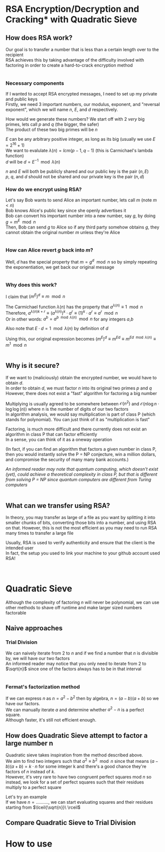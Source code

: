 # RSA Encryption/Decryption and Cracking* with Quadratic Sieve

## How does RSA work?
Our goal is to transfer a number that is less than a certain length over to the recipient  
RSA achieves this by taking advantage of the difficulty involved with factoring in order to create a hard-to-crack encryption method  
<br>

### Necessary components
If I wanted to accept RSA encrypted messages, I need to set up my private and public keys  
Firstly, we need 3 important numbers, our modulus, exponent, and "reversal exponent", which we will name $n$, $E$, and $d$ respectively.  

How would we generate these numbers?
We start off with 2 *very* big primes, lets call $p$ and $q$ (the bigger, the safer)  
The product of these two big primes will be $n$  
<!-- typically rsa uses primes with thousands of bits, 2048 or 4096 -->

$E$ can be any arbitrary positive integer, as long as its big (usually we use $E = 2^{16}+1$)  
We want to evalulate $\lambda(n) = lcm(p-1,q-1)$ (this is Carmichael's lambda function)  
$d$ will be $d = E^{-1} \mod{\lambda(n)}$  

$n$ and $E$ will both be publicly shared and our public key is the pair $(n,E)$  
$p$, $q$, and $d$ should not be shared and our private key is the pair $(n,d)$  

### How do we encrypt using RSA?
Let's say Bob wants to send Alice an important number, lets call $m$ (note $m < n$)  
Bob knows Alice's public key since she openly advertises it  
Bob can convert his important number into a new number, say $g$, by doing $g = m^E \mod{n}$  
Then, Bob can send $g$ to Alice so if any third party somehow obtains $g$, they cannot obtain the original number $m$ unless they're Alice  
<br>

### How can Alice revert $g$ back into $m$?  
Well, $d$ has the special property that $m = g^d \mod{n}$ so by simply repeating the exponentiation, we get back our original message  
<br>

<!--a brief proof-->
### Why does this work?
I claim that $(m^E)^d \equiv m \mod{n}$  
<!--$(m^e)^d = m^{e \cdot d} \mod{n}$  -->
The Carmichael function $\lambda(n)$ has the property that $a^{\lambda(n)} \equiv 1 \mod{n}$  
Therefore, $a^{\lambda(n)k + r} \equiv (a^{\lambda(n)})^k \cdot a^r \equiv (1)^k \cdot a^r \equiv a^r \mod{n}$  
Or in other words: $a^b = a^{b \mod{\lambda(n)}} \mod{n}$ for any integers $a$,$b$  

Also note that $E \cdot d = 1 \mod{\lambda(n)}$ by definition of $d$  

Using this, our original expression becomes $(m^E)^d \equiv m^{Ed} \equiv m^{Ed \mod{\lambda(n)}} \equiv m^1 \mod{n}$  
<br>

## Why is it secure?
If we want to (maliciously) obtain the encrypted number, we would have to obtain $d$.  
In order to obtain $d$, we must factor $n$ into its original two primes $p$ and $q$  
However, there does not exist a "fast" algorithm for factoring a big number  

Multiplying is usually agreed to be somewhere between $\mathcal{O}(n^2)$ and $\mathcal{O}(n\log n \cdot \log \log(n))$ where n is the number of digits of our two factors<!--dont confuse n with other n-->  
In algorithm analysis, we would say multiplication is part of class P (which stands for polynomial). You can just think of it as "multiplication is fast"  

Factoring, is much more difficult and there currently does not exist an algorithm in class P that can factor efficiently  
In a sense, you can think of it as a oneway operation

(In fact, if you can find an algorithm that factors a given number in class P, then you would instantly solve the P = NP conjecture, win a million dollars, and compromise the security of many many bank accounts.)  

*An informed reader may note that quantum computing, which doesn't exist (yet), could achieve a theoretical complexity in class P, but that is different from solving P = NP since quantum computers are different from Turing computers*  
<br>

## What can we transfer using RSA?

In theory, you may transfer as large of a file as you want by splitting it into smaller chunks of bits, converting those bits into a number, and using RSA on that. However, this is not the most efficient as you may need to run RSA many times to transfer a large file

Usually, RSA is used to verify authenticity and ensure that the client is the intended user  
In fact, the setup you used to link your machine to your github account used RSA!  
<br>
<br>

# Quadratic Sieve
Although the complexity of factoring $n$ will never be polynomial, we can use other methods to shave off runtime and make larger sized numbers factorable  

## Naive approaches
### Trial Division
We can naively iterate from $2$ to $n$ and if we find a number that $n$ is divisible by, we will have our two factors  
An informed reader may notice that you only need to iterate from $2$ to $\sqrt{n}$ since one of the factors always has to be in that interval  
<br>

### Fermat's factorization method
If we can express $n$ as $n = a^2 - b^2$ then by algebra, $n = (a-b)(a+b)$ so we have our factors.  
We can manually iterate $a$ and determine whether $a^2-n$ is a perfect square.  
Although faster, it's still not efficient enough.
<br>

## How does Quadratic Sieve attempt to factor a large number n
Quadratic sieve takes inspiration from the method described above.  
We aim to find two integers such that $a^2 \equiv b^2 \mod{n}$ since that means $(a-b)(a+b) = k \cdot n$ for some integer k and there's a good chance they're factors of $n$ instead of $k$.  
However, it's very rare to have two congruent perfect squares mod $n$ so instead, we look for a set of perfect squares such that their residues multiply to a perfect square    

Let's try an example  
If we have $n = ..........$, we can start evaluating squares and their residues starting from $\lceil{\sqrt{n}}\ \rceil$  


## Compare Quadratic Sieve to Trial Division

# How to use